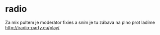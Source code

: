 radio
=====

Za mix pultem je moderátor fixies a sním je tu zábava na plno prot ladíme http://iradio-party.eu/play/
